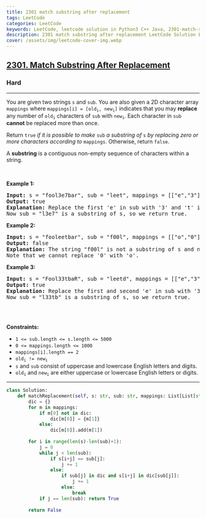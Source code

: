```yaml
---
title: 2301 match substring after replacement
tags: LeetCode
categories: LeetCode
keywords: LeetCode, leetcode solution in Python3 C++ Java, 2301-match-substring-after-replacement solution
description: 2301 match substring after replacement LeetCode Solution Explained
cover: /assets/img/leetcode-cover-img.webp
---
```





<h2><a href="https://leetcode.com/problems/match-substring-after-replacement/">2301. Match Substring After Replacement</a></h2><h3>Hard</h3><hr><div><p>You are given two strings <code>s</code> and <code>sub</code>. You are also given a 2D character array <code>mappings</code> where <code>mappings[i] = [old<sub>i</sub>, new<sub>i</sub>]</code> indicates that you may <strong>replace</strong> any number of <code>old<sub>i</sub></code> characters of <code>sub</code> with <code>new<sub>i</sub></code>. Each character in <code>sub</code> <strong>cannot</strong> be replaced more than once.</p>

<p>Return <code>true</code><em> if it is possible to make </em><code>sub</code><em> a substring of </em><code>s</code><em> by replacing zero or more characters according to </em><code>mappings</code>. Otherwise, return <code>false</code>.</p>

<p>A <strong>substring</strong> is a contiguous non-empty sequence of characters within a string.</p>

<p>&nbsp;</p>
<p><strong>Example 1:</strong></p>

<pre><strong>Input:</strong> s = "fool3e7bar", sub = "leet", mappings = [["e","3"],["t","7"],["t","8"]]
<strong>Output:</strong> true
<strong>Explanation:</strong> Replace the first 'e' in sub with '3' and 't' in sub with '7'.
Now sub = "l3e7" is a substring of s, so we return true.</pre>

<p><strong>Example 2:</strong></p>

<pre><strong>Input:</strong> s = "fooleetbar", sub = "f00l", mappings = [["o","0"]]
<strong>Output:</strong> false
<strong>Explanation:</strong> The string "f00l" is not a substring of s and no replacements can be made.
Note that we cannot replace '0' with 'o'.
</pre>

<p><strong>Example 3:</strong></p>

<pre><strong>Input:</strong> s = "Fool33tbaR", sub = "leetd", mappings = [["e","3"],["t","7"],["t","8"],["d","b"],["p","b"]]
<strong>Output:</strong> true
<strong>Explanation:</strong> Replace the first and second 'e' in sub with '3' and 'd' in sub with 'b'.
Now sub = "l33tb" is a substring of s, so we return true.

</pre>

<p>&nbsp;</p>
<p><strong>Constraints:</strong></p>

<ul>
	<li><code>1 &lt;= sub.length &lt;= s.length &lt;= 5000</code></li>
	<li><code>0 &lt;= mappings.length &lt;= 1000</code></li>
	<li><code>mappings[i].length == 2</code></li>
	<li><code>old<sub>i</sub> != new<sub>i</sub></code></li>
	<li><code>s</code> and <code>sub</code> consist of uppercase and lowercase English letters and digits.</li>
	<li><code>old<sub>i</sub></code> and <code>new<sub>i</sub></code> are either uppercase or lowercase English letters or digits.</li>
</ul>
</div>

---




```python
class Solution:
    def matchReplacement(self, s: str, sub: str, mappings: List[List[str]]) -> bool:
        dic = {}
        for m in mappings:
            if m[0] not in dic:
                dic[m[0]] = {m[1]}
            else:
                dic[m[0]].add(m[1])
        
        for i in range(len(s)-len(sub)+1):
            j = 0
            while j < len(sub):
                if s[i+j] == sub[j]:
                    j += 1
                else:
                    if sub[j] in dic and s[i+j] in dic[sub[j]]:
                        j += 1
                    else:
                        break
            if j == len(sub): return True
        
        return False
    
```
